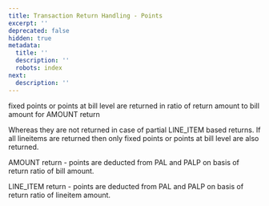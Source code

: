 ```yaml
---
title: Transaction Return Handling - Points
excerpt: ''
deprecated: false
hidden: true
metadata:
  title: ''
  description: ''
  robots: index
next:
  description: ''
---
```

fixed points or points at bill level are returned in ratio of return amount to bill amount for AMOUNT return

Whereas they are not returned in case of partial LINE\_ITEM based returns. If all lineitems are returned then only fixed points or points at bill level are also returned.

AMOUNT return - points are deducted from PAL and PALP on basis of return ratio of bill amount.

LINE\_ITEM return - points are deducted from PAL and PALP on basis of return ratio of lineitem amount.

